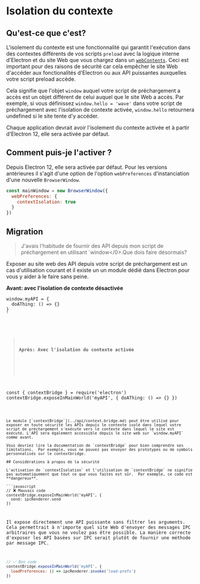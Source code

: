 # Isolation du contexte

## Qu'est-ce que c'est?

L'isolement du contexte est une fonctionnalité qui garantit l'exécution dans des contextes différents de vos scripts `preload` avec la logique interne d'Electron et du site Web que vous chargez dans un [`webContents`](../api/web-contents.md).  Ceci est important pour des raisons de sécurité car cela empêcher le site Web d'accéder aux fonctionalités d'Electron ou aux API puissantes auxquelles votre script preload accède.

Cela signifie que l'objet `window` auquel votre script de préchargement a accès est un objet différent de celui auquel que le site Web a accès.  Par exemple, si vous définissez `window.hello = 'wave'` dans votre script de préchargement avec l'isolation de contexte activée, `window.hello` retournera undefined si le site tente d'y accéder.

Chaque application devrait avoir l'isolement du contexte activée et à partir d'Electron 12, elle sera activée par défaut.

## Comment puis-je l'activer ?

Depuis Electron 12, elle sera activée par défaut. Pour les versions antérieures il s'agit d'une option de l'option `webPreferences` d'instanciation d'une nouvelle `BrowserWindow`.

```javascript
const mainWindow = new BrowserWindow({
  webPreferences: {
    contextIsolation: true
  }
})
```

## Migration

> J'avais l'habitude de fournir des API depuis mon script de préchargement en utilisant `window</0>.Que dois faire désormais?</p>
</blockquote>

<p spaces-before="0">Exposer au site web des API depuis votre script de préchargement est un cas d'utilisation courant et il existe un un module dédié dans Electron pour vous y aider à le faire sans peine.</p>

<p spaces-before="0"><strong x-id="1">Avant: avec l'isolation de contexte désactivée</strong></p>

<pre><code class="javascript">window.myAPI = {
  doAThing: () => {}
}
`</pre> 
> 
> **Après: Avec l'isolation du contexte activée**
> 
> ```javascript
const { contextBridge } = require('electron')
contextBridge.exposeInMainWorld('myAPI', {
  doAThing: () => {}
})
```

Le module [`contextBridge`](../api/context-bridge.md) peut être utilisé pour exposer en toute sécurité les APIs depuis le contexte isolé dans lequel votre script de préchargement s'exécute vers le contexte dans lequel le site est exécuté. L'API sera également accessible depuis le site web sur `window.myAPI` comme avant.

Vous devriez lire la documentation de `contextBridge` pour bien comprendre ses limitations.  Par exemple, vous ne pouvez pas envoyer des prototypes ou de symbols personnalisés sur le contextbridge.

## Considérations à propos de la sécurité

L'activation de `contextIsolation` et l'utilisation de `contextBridge` ne signifie pas automatiquement que tout ce que vous faites est sûr.  Par exemple, ce code est **dangereux**.

```javascript
// ❌ Mauvais code
contextBridge.exposeInMainWorld('myAPI', {
  send: ipcRenderer.send
})
```

Il expose directement une API puissante sans filtrer les arguments. Cela permettrait à n'importe quel site Web d'envoyer des messages IPC arbitraires que vous ne voulez pas être possible. La manière correcte d'exposer les API basées sur IPC serait plutôt de fournir une méthode par message IPC.

```javascript
// ✅ Bon code
contextBridge.exposeInMainWorld('myAPI', {
  loadPreferences: () => ipcRenderer.invoke('load-prefs')
})
```
